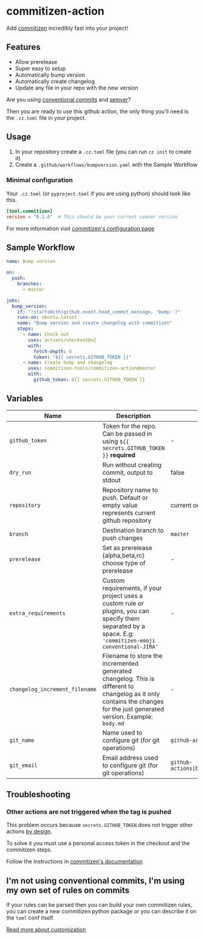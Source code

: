 # commitizen-action

Add [commitizen][cz] incredibly fast into your project!

## Features

- Allow prerelease
- Super easy to setup
- Automatically bump version
- Automatically create changelog
- Update any file in your repo with the new version

Are you using [conventional commits][cc] and [semver][semver]?

Then you are ready to use this github action, the only thing you'll need is the
`.cz.toml` file in your project.

## Usage

1. In your repository create a `.cz.toml` file (you can run `cz init` to create it)
2. Create a `.github/workflows/bumpversion.yaml` with the Sample Workflow

### Minimal configuration

Your `.cz.toml` (or `pyproject.toml` if you are using python) should look like
this.

```toml
[tool.commitizen]
version = "0.1.0"  # This should be your current semver version
```

For more information visit [commitizen's configuration page][cz-conf]

## Sample Workflow

```yaml
name: Bump version

on:
  push:
    branches:
      - master

jobs:
  bump_version:
    if: "!startsWith(github.event.head_commit.message, 'bump:')"
    runs-on: ubuntu-latest
    name: "Bump version and create changelog with commitizen"
    steps:
      - name: Check out
        uses: actions/checkout@v2
        with:
          fetch-depth: 0
          token: "${{ secrets.GITHUB_TOKEN }}"
      - name: Create bump and changelog
        uses: commitizen-tools/commitizen-action@master
        with:
          github_token: ${{ secrets.GITHUB_TOKEN }}
```

## Variables

| Name                           | Description                                                                                                                                                              | Default                                        |
| ------------------------------ | ------------------------------------------------------------------------------------------------------------------------------------------------------------------------ | ---------------------------------------------- |
| `github_token`                 | Token for the repo. Can be passed in using `${{ secrets.GITHUB_TOKEN }}` **required**                                                                                    | -                                              |
| `dry_run`                      | Run without creating commit, output to stdout                                                                                                                            | false                                          |
| `repository`                   | Repository name to push. Default or empty value represents current github repository                                                                                     | current one                                    |
| `branch`                       | Destination branch to push changes                                                                                                                                       | `master`                                       |
| `prerelease`                   | Set as prerelease {alpha,beta,rc} choose type of prerelease                                                                                                              | -                                              |
| `extra_requirements`           | Custom requirements, if your project uses a custom rule or plugins, you can specify them separated by a space. E.g: `'commitizen-emoji conventional-JIRA'`               | -                                              |
| `changelog_increment_filename` | Filename to store the incremented generated changelog. This is different to changelog as it only contains the changes for the just generated version. Example: `body.md` | -                                              |
| `git_name`                     | Name used to configure git (for git operations)                                                                                                                          | `github-actions[bot]`                          |
| `git_email`                    | Email address used to configure git (for git operations)                                                                                                                 | `github-actions[bot]@users.noreply.github.com` |

<!--           | `changelog`                                                                                                  | Create changelog when bumping the version | true | -->

## Troubleshooting

### Other actions are not triggered when the tag is pushed

This problem occurs because `secrets.GITHUB_TOKEN` does not trigger other
actions [by design][by_design].

To solve it you must use a personal access token in the checkout and the commitizen steps.

Follow the instructions in [commitizen's documentation][cz-docs-ga]

## I'm not using conventional commits, I'm using my own set of rules on commits

If your rules can be parsed then you can build your own commitizen rules, you can
create a new commitizen python package or you can describe it on the `toml` conf itself.

[Read more about customization][cz-custom]

[by_design]: https://docs.github.com/en/free-pro-team@latest/actions/reference/events-that-trigger-workflows#example-using-multiple-events-with-activity-types-or-configuration
[cz-docs-ga]: https://commitizen-tools.github.io/commitizen/tutorials/github_actions/
[cz]: https://commitizen-tools.github.io/commitizen/
[cc]: https://www.conventionalcommits.org/
[semver]: https://semver.org/
[cz-conf]: https://commitizen-tools.github.io/commitizen/config/
[cz-custom]: https://commitizen-tools.github.io/commitizen/customization/
